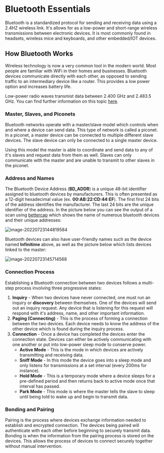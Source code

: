 # Bluetooth Essentials

Bluetooth is a standardized protocol for sending and receiving data using a 2.4HZ wireless link. It's allows for as a low-power and short-range wireless transmissions between electronic devices. It is most commonly found in headsets, wireless mice and keyboards, and other embedded/IOT devices.

## How Bluetooth Works

Wireless technology is now a very common tool in the modern world. Most people are familiar with WiFi in their homes and businesses. Bluetooth devices communicate directly with each other, as opposed to sending traffic to an intermediary device like a router. This provides a low power option and increases battery life.

Low-power radio waves transmist data between 2.400 GHz and 2.483.5 GHz. You can find further information on this topic [here](https://www.bluetooth.com/learn-about-bluetooth/key-attributes/range/).

### Master, Slaves, and Piconets

Bluetooth networks operate with a master/slave model which controls when and where a device can send data. This type of network is called a piconet. In a piconet, a master device can be connected to multiple different slave devices. The slave device can only be connected to a single master device.

Using this model the master is able to coordinate and send data to any of it's slaves and request data from them as well. Slaves can only communicate with the master and are unable to transmit to other slaves in the piconet.

### Address and Names

The Bluetooth Device Address (**BD_ADDR**) is a unique 48-bit identifier assigned to bluetooth devices by manufacturers. This is often presented as a 12-digit hexadecimal value (ex. **00:AB:22:CD:44:EF**). The first first 24 bits of the address identifies the manufacturer. The last 24 bits are the unique identifier of the address. In the picture below you can see the output of a scan using [bettercap](https://www.bettercap.org/) which shows the name of numerous bluetooth devices and their unique addresses:

![image-20220723144819584](/home/eris/snap/typora/57/.config/Typora/typora-user-images/image-20220723144819584.png)

Bluetooth devices can also have user-friendly names such as the device named **Infinitime** above, as well as the picture below which lists devices linked to the master:

![image-20220723145714568](/home/eris/snap/typora/57/.config/Typora/typora-user-images/image-20220723145714568.png)

### Connection Process

Establishing a Bluetooth connection between two devices follows a multi-step process involving three progressive states:

1. **Inquiry** - When two devices have never connected, one must run an inquiry or **discovery** between themselves. One of the devices will send out an inquiry request. Any device that is listening for this request will respond with it's address, name, and other important information.
2. **Paging (Connecting)** - This is the process of forming a connection between the two devices. Each device needs to know the address of the other device which is found during the inquiry process.
3. **Connection** - Once a device has completed the devices enter the connection state. Devices can either be actively communicating with one another or put into low-power sleep mode to conserve power.
   * **Active Mode** - This is the mode in which devices are actively transmitting and receiving data.
   * **Sniff Mode** - In this mode the device goes into a sleep mode and only listens for transmissions at a set interval (every 200ms for instance).
   * **Hold Mode** - This is a temporary mode where a device sleeps for a pre-defined period and then returns back to active mode once that interval has passed.
   * **Park Mode** - This mode is where the master tells the slave to sleep until being told to wake up and begin to transmit data.

### Bonding and Pairing

Pairing is the process where devices exchange information needed to establish and encrypted connection. The devices being paired will authenticate with each other before beginning to securely transmit data. Bonding is when the information from the pairing process is stored on the devices. This allows the process of devices to connect securely together without manual intervention.
